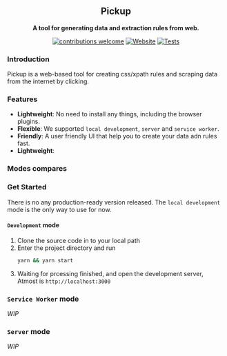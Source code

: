 <div align="center">

## Pickup

**A tool for generating data and extraction rules from web.**</sub>



[![contributions welcome](https://img.shields.io/badge/contributions-welcome-brightgreen?logo=github)](README.md) [![Website](https://img.shields.io/website?url=https%3A%2F%2Fopencrawlers.org&logo=hoppscotch)](https://opencrawlers.org/) [![Tests](https://github.com/jiusanzhou/pickup/actions/workflows/tests.yml/badge.svg)](https://github.com/jiusanzhou/pickup/actions)

</div>

### Introduction

Pickup is a web-based tool for creating css/xpath rules and scraping data from the internet by clicking. 

### Features

- **Lightweight**: No need to install any things, including the browser plugins.
- **Flexible**: We supported `local development`, `server` and `service worker`.
- **Friendly**: A user friendly UI that help you to create your data adn rules fast.
- **Lightweight**: 

### Modes compares


### Get Started

There is no any production-ready version released. The `local development` mode is the only way to use for now.

#### `Development` mode

1. Clone the source code in to your local path
2. Enter the project directory and run
    ```bash
    yarn && yarn start
    ```
3. Waiting for prcessing finished, and open the development server,
Atmost is `http://localhost:3000`

### `Service Worker` mode

*WIP*

### `Server` mode

*WIP*
